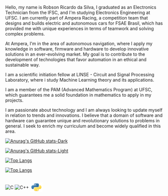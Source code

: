 
Hello, my name is Robson Ricardo da Silva, I graduated as an Electronics Technician from the IFSC, and I'm studying Electronics Engineering at UFSC. I am currently part of Ampera Racing, a competition team that designs and builds electric and autonomous cars for FSAE Brasil, which has provided me with unique experiences in terms of teamwork and solving complex problems.

At Ampera, I'm in the area of ​​autonomous navigation, where I apply my knowledge in software, firmware and hardware to develop innovative solutions in an ever-evolving market. My goal is to contribute to the development of technologies that favor automation in an ethical and sustainable way.

I am a scientific initiation fellow at LINSE - Circuit and Signal Processing Laboratory, where i study Machine Learning theory and its applications.

I am a member of the PAM (Advanced Mathematics Program) at UFSC, which guarantees me a solid foundation in mathematics to apply in my projects.

I am passionate about technology and I am always looking to update myself in relation to trends and innovations. I believe that a domain of software and hardware can guarantee unique and revolutionary solutions to problems in general. I seek to enrich my curriculum and become widely qualified in this area.

[![Anurag's GitHub stats-Dark](https://github-readme-stats.vercel.app/api?username=Robson-RSilva&show_icons=true&hide_border=true&title_color=777777&icon_color=777777&text_color=d0d0d0&hide_title=true&rank_icon=github&theme=transparent#gh-dark-mode-only)](https://github.com/anuraghazra/github-readme-stats#gh-dark-mode-only)

[![Anurag's GitHub stats-Light](https://github-readme-stats.vercel.app/api?username=Robson-RSilva&show_icons=true&hide_border=true&title_color=777777&icon_color=777777&text_color=292929&hide_title=true&rank_icon=github&theme=default#gh-light-mode-only)](https://github.com/anuraghazra/github-readme-stats#gh-light-mode-only)

[![Top Langs](https://github-readme-stats.vercel.app/api/top-langs/?username=Robson-RSilva&theme=transparent&hide_border=true&title_color=777777&text_color=d0d0d0&hide_title=true&layout=compact#gh-dark-mode-only)](https://github.com/anuraghazra/github-readme-stats#gh-dark-mode-only)

[![Top Langs](https://github-readme-stats.vercel.app/api/top-langs/?username=Robson-RSilva&theme=transparent&hide_border=true&title_color=777777&text_color=292929&hide_title=true&layout=compact#gh-light-mode-only)](https://github.com/anuraghazra/github-readme-stats#gh-light-mode-only)

<div style="display: inline_block"><br>
  <img align="center" alt="C" height="30" width="40" src="https://cdn.jsdelivr.net/gh/devicons/devicon/icons/c/c-original.svg">
  <img align="center" alt="C++" height="30" width="40" src="https://cdn.jsdelivr.net/gh/devicons/devicon/icons/cplusplus/cplusplus-original.svg">
  <img align="center" alt="Python" height="30" width="40" src="https://raw.githubusercontent.com/devicons/devicon/master/icons/python/python-original.svg">
</div>
